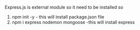 Express.js is external module so it need to be installed so

1.  npm init -y - this will install package.json file
2.  npm i express nodemon mongoose -this will install express
   